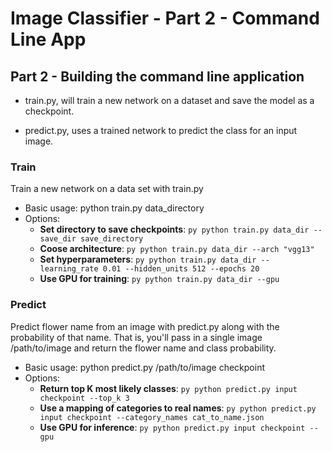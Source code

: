 # Image Classifier - Part 2 - Command Line App

## Part 2 - Building the command line application

- train.py, will train a new network on a dataset and save the model as a checkpoint.

- predict.py, uses a trained network to predict the class for an input image.

### Train
Train a new network on a data set with train.py

- Basic usage: python train.py data_directory
- Options: 
  - __Set directory to save checkpoints__: ```py python train.py data_dir --save_dir save_directory ```
  - __Coose architecture__: ```py python train.py data_dir --arch "vgg13" ```
  - __Set hyperparameters__: ```py python train.py data_dir --learning_rate 0.01 --hidden_units 512 --epochs 20 ```
  - __Use GPU for training__: ```py python train.py data_dir --gpu ```
  
### Predict
Predict flower name from an image with predict.py along with the probability of that name. That is, you'll pass in a single image /path/to/image and return the flower name and class probability.

- Basic usage: python predict.py /path/to/image checkpoint
- Options: 
  - __Return top  K most likely classes__: ```py python predict.py input checkpoint --top_k 3 ```
  - __Use a mapping of categories to real names__: ```py python predict.py input checkpoint --category_names cat_to_name.json ```
  - __Use GPU for inference__: ```py python predict.py input checkpoint --gpu ```

